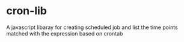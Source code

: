 # cron-lib

A javascript libaray for creating scheduled job and list the time points matched with the expression based on crontab
